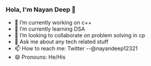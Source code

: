 ### Hola, I'm Nayan Deep 👋

- 🔭 I’m currently working on c++
- 🌱 I’m currently learning DSA
- 👯 I’m looking to collaborate on problem solving in cp
- 💬 Ask me about any tech related stuff
- 📫 How to reach me: Twitter --@nayandeep12321
- 😄 Pronouns: He/His


